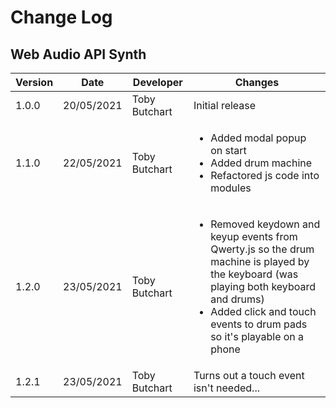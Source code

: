 # Change Log
## Web Audio API Synth
Version | Date | Developer | Changes |
------- | ---- | --------- | ------- |
1.0.0 | 20/05/2021 | Toby Butchart | Initial release |
1.1.0 | 22/05/2021 | Toby Butchart | <ul><li>Added modal popup on start</li><li>Added drum machine</li><li>Refactored js code into modules</li></ul> |
1.2.0 | 23/05/2021 | Toby Butchart | <ul><li>Removed keydown and keyup events from Qwerty.js so the drum machine is played by the keyboard (was playing both keyboard and drums)</li><li>Added click and touch events to drum pads so it's playable on a phone</li></ul> |
1.2.1 | 23/05/2021 | Toby Butchart | Turns out a touch event isn't needed... |
